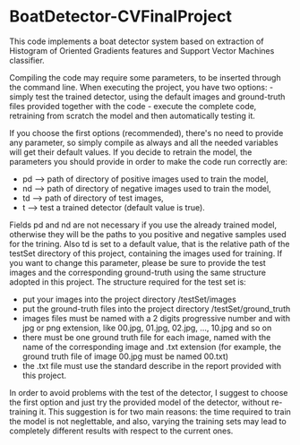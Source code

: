 # BoatDetector-CVFinalProject

This code implements a boat detector system based on extraction of Histogram of Oriented Gradients features and Support Vector Machines classifier.

Compiling the code may require some parameters, to be inserted through the command line.
When executing the project, you have two options:
          - simply test the trained detector, using the default images and ground-truth files provided together with the code
          - execute the complete code, retraining from scratch the model and then automatically testing it.
        
If you choose the first options (recommended), there's no need to provide any parameter, so simply compile as always and all the needed variables will get their 
default values.
If you decide to retrain the model, the parameters you should provide in order to make the code run correctly are:
 - pd   --> path of directory of positive images used to train the model,
 - nd   --> path of directory of negative images used to train the model,
 - td   --> path of directory of test images,
 - t    --> test a trained detector (default value is true).

Fields pd and nd are not necessary if you use the already trained model, otherwise they will be the paths to you positive and negative samples used for the trining.
Also td is set to a default value, that is the relative path of the testSet directory of this project, containing the images used for training. If you want to change this
parameter, please be sure to provide the test images and the corresponding ground-truth using the same structure adopted in this project.
The structure required for the test set is: 
 - put your images into the project directory /testSet/images
 - put the ground-truth files into the project directory /testSet/ground_truth
 - images files must be named with a 2 digits progressive number and with jpg or png extension, like 00.jpg, 01.jpg, 02.jpg, ..., 10.jpg and so on
 - there must be one ground truth file for each image, named with the name of the corresponding image and .txt extension (for example, the ground truth file of image 00.jpg must
   be named 00.txt)
 - the .txt file must use the standard describe in the report provided with this project.

In order to avoid problems with the test of the detector, I suggest to choose the first option and just try the provided model of the detector, without re-training it. This suggestion is for two main reasons: the time required to train the model is not neglettable, and also, varying the training sets may lead to completely different results with respect to the current ones.
